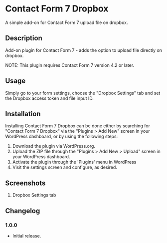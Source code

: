#  Contact Form 7 Dropbox
A simple add-on for Contact Form 7 upload file on dropbox.

##  Description

Add-on plugin for Contact Form 7 - adds the option to upload file directly on dropbox.

NOTE: This plugin requires Contact Form 7 version 4.2 or later. 

## Usage

Simply go to your form settings, choose the "Dropbox Settings" tab and set the Dropbox access token and file input ID.

## Installation

Installing Contact Form 7 Dropbox can be done either by searching for "Contact Form 7 Dropbox" via the "Plugins > Add New" screen in your WordPress dashboard, or by using the following steps:

1. Download the plugin via WordPress.org.
2. Upload the ZIP file through the "Plugins > Add New > Upload" screen in your WordPress dashboard.
3. Activate the plugin through the 'Plugins' menu in WordPress
4. Visit the settings screen and configure, as desired.

## Screenshots

1. Dropbox Settings tab

## Changelog

### 1.0.0
* Initial release.
